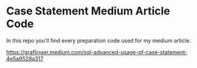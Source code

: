 # Case Statement Medium Article Code

In this repo you'll find every preparation code used for my medium article.

https://graflinger.medium.com/sql-advanced-usage-of-case-statement-4e5a9528a317

